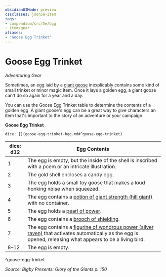 ```yaml
---
obsidianUIMode: preview
cssclasses: json5e-item
tags:
- compendium/src/5e/bgg
- item/gear
aliases: 
- "Goose Egg Trinket"
---
```

# Goose Egg Trinket
*Adventuring Gear*  


Sometimes, an egg laid by a [giant goose](/Systems/5e/bestiary/fey/giant-goose-bgg.md) inexplicably contains some kind of small trinket or minor magic item. Once it lays a golden egg, a giant goose can't do so again for a year and a day.

You can use the Goose Egg Trinket table to determine the contents of a golden egg. A giant goose's egg can be a great way to give characters an item that's important to the story of an adventure or your campaign.

**Goose Egg Trinket**

`dice: [](goose-egg-trinket-bgg.md#^goose-egg-trinket)`

| dice: d12 | Egg Contents |
|-----------|--------------|
| 1 | The egg is empty, but the inside of the shell is inscribed with a poem or an intricate illustration. |
| 2 | The gold shell encloses a candy egg. |
| 3 | The egg holds a small toy goose that makes a loud honking noise when squeezed. |
| 4 | The egg contains a [potion of giant strength (hill giant)](/Systems/5e/items/potion-of-hill-giant-strength.md) with no container. |
| 5 | The egg holds a [pearl of power](/Systems/5e/items/pearl-of-power.md). |
| 6 | The egg contains a [brooch of shielding](/Systems/5e/items/brooch-of-shielding.md). |
| 7 | The egg contains a [figurine of wondrous power (silver raven)](/Systems/5e/items/figurine-of-wondrous-power-silver-raven.md) that activates automatically as the egg is opened, releasing what appears to be a living bird. |
| 8–12 | The egg is empty. |
^goose-egg-trinket

*Source: Bigby Presents: Glory of the Giants p. 150*